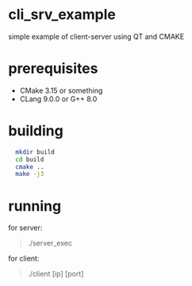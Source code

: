 # cli_srv_example
simple example of client-server using QT and CMAKE

# prerequisites 
* CMake 3.15 or something
* CLang 9.0.0 or G++ 8.0

# building
```bash
  mkdir build
  cd build
  cmake ..
  make -j3
```

# running
for server:

>./server_exec

for client:

>./client [ip] [port]
